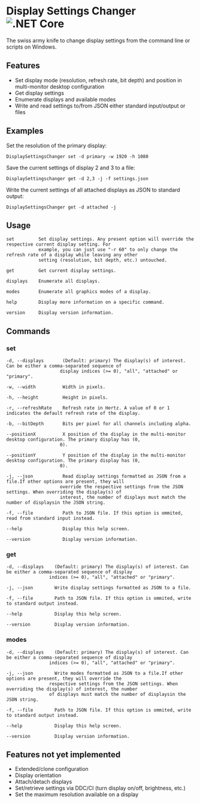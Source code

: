 # Display Settings Changer ![.NET Core](https://github.com/biosmanager/DisplaySettingsChanger/workflows/.NET%20Core/badge.svg)

The swiss army knife to change display settings from the command line or scripts on Windows.

## Features

* Set display mode (resolution, refresh rate, bit depth) and position in multi-monitor desktop configuration
* Get display settings
* Enumerate displays and available modes
* Write and read settings to/from JSON either standard input/output or files

## Examples

Set the resolution of the primary display:
```
DisplaySettingsChanger set -d primary -w 1920 -h 1080
```

Save the current settings of display 2 and 3 to a file:
```
DisplaySettingschanger get -d 2,3 -j -f settings.json
```

Write the current settings of all attached displays as JSON to standard output:
```
DisplaySettingsChanger get -d attached -j
```

## Usage

```
set         Set display settings. Any present option will override the respective current display setting. For
            example, you can just use "-r 60" to only change the refresh rate of a display while leaving any other
            setting (resolution, bit depth, etc.) untouched.

get         Get current display settings.

displays    Enumerate all displays.

modes       Enumerate all graphics modes of a display.

help        Display more information on a specific command.

version     Display version information.
```

## Commands

### set

```
-d, --displays       (Default: primary) The display(s) of interest. Can be either a comma-separated sequence of
                    display indices (>= 0), "all", "attached" or "primary".

-w, --width          Width in pixels.

-h, --height         Height in pixels.

-r, --refreshRate    Refresh rate in Hertz. A value of 0 or 1 indicates the default refresh rate of the display.

-b, --bitDepth       Bits per pixel for all channels including alpha.

--positionX          X position of the display in the multi-monitor desktop configuration. The primary display has (0,
                    0).

--positionY          Y position of the display in the multi-monitor desktop configuration. The primary display has (0,
                    0).

-j, --json           Read display settings formatted as JSON from a file.If other options are present, they will
                    override the respective settings from the JSON settings. When overriding the display(s) of
                    interest, the number of displays must match the number of displaysin the JSON string.

-f, --file           Path to JSON file. If this option is ommited, read from standard input instead.

--help               Display this help screen.

--version            Display version information.
```

### get

```
-d, --displays    (Default: primary) The display(s) of interest. Can be either a comma-separated sequence of display
                indices (>= 0), "all", "attached" or "primary".

-j, --json        Write display settings formatted as JSON to a file.

-f, --file        Path to JSON file. If this option is ommited, write to standard output instead.

--help            Display this help screen.

--version         Display version information.
```

### modes 

```
-d, --displays    (Default: primary) The display(s) of interest. Can be either a comma-separated sequence of display
                indices (>= 0), "all", "attached" or "primary".

-j, --json        Write modes formatted as JSON to a file.If other options are present, they will override the
                respective settings from the JSON settings. When overriding the display(s) of interest, the number
                of displays must match the number of displaysin the JSON string.

-f, --file        Path to JSON file. If this option is ommited, write to standard output instead.

--help            Display this help screen.

--version         Display version information.
```

## Features not yet implemented

* Extended/clone configuration
* Display orientation
* Attach/detach displays
* Set/retrieve settings via DDC/CI (turn display on/off, brightness, etc.)
* Set the maximum resolution available on a display
